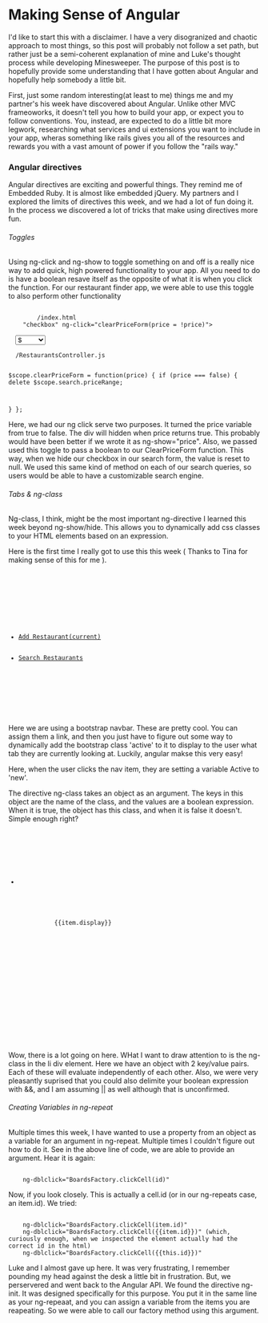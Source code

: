 <h1> Making Sense of Angular </h1>

<p> I'd like to start this with a disclaimer.  I have a very disogranized and chaotic approach to most things, so this post will probably not follow a set path, but rather just be a semi-coherent explanation of mine and Luke's thought process while developing Minesweeper.  The purpose of this post is to hopefully provide some understanding that I have gotten about Angular and hopefully help somebody a little bit.
</p>

<p>First, just some random interesting(at least to me) things me and my partner's his week have discovered about Angular. Unlike other MVC frameoworks, it doesn't tell you how to build your app, or expect you to follow conventions.  You, instead, are expected to do a little bit more legwork, researching what services and ui extensions you want to include in your app, wheras something like rails gives you all of the resources and rewards you with a vast amount of power if you follow the "rails way."</p>

<h3> Angular directives </h3>

<p> Angular directives are exciting and powerful things.  They remind me of Embedded Ruby.  It is almost like embedded jQuery.  My partners and I explored the limits of directives this week, and we had a lot of fun doing it.  In the process we discovered a lot of tricks that make using directives more fun.</p>

<h6> Toggles </h6>

<p>Using ng-click and ng-show to toggle something on and off is a really nice way to add quick, high powered functionality to your app. All you need to do is have a boolean resave itself as the opposite of what it is when you click the function.  For our restaurant finder app, we were able to use this toggle to also perform other functionality </p>

<code>
		/index.html
	<!-- <input type= -->"checkbox" ng-click="clearPriceForm(price = !price)"> 

  <select ng-model="search.priceRange" class="form-control" placeholder="$"  ng-hide="!price"/>
    <option value="$">$</option>
    <option value="$$">$$</option>
    <option value="$$$">$$$</option>
    <option value="$$$$">$$$$</option>
    <option value="$$$$$">$$$$$</option>
  </select>
</code>
<code>
  /RestaurantsController.js

$scope.clearPriceForm = function(price) {
  if (price === false) {
    delete $scope.search.priceRange;

  }
};
</code>


<p> Here, we had our ng click serve two purposes.  It turned the price variable from true to false.  The div will hidden when price returns true.  This probably would have been better if we wrote it as ng-show="price".  Also, we passed  used this toggle to  pass a boolean to our ClearPriceForm function.  This way, when we hide our checkbox in our search form, the value is reset to null.  We used this same kind of method on each of our search queries, so users would be able to have a customizable search engine.</p>

<h6> Tabs & ng-class </h6>

Ng-class, I think, might be the most important ng-directive I learned this week beyond ng-show/hide.  This allows you to dynamically add css classes to your HTML elements based on an expression.  

Here is the first time I really got to use this this week ( Thanks to Tina for making sense of this for me ).  

<code>
	 <nav class="navbar navbar-default">
    <div class="container">
      <ul class="nav navbar-nav">
        <li ng-click="active='new'" ng-class="{ active: active ==='new' } "><a href="#">Add Restaurant<span class="sr-only">(current)</span></a></li>
        <li ng-click="active='search'" ng-class="{ active: active ==='search' }"><a href="#">Search Restaurants</a></li>
      </ul>
    </div>
  </nav>
</code>

<p> Here we are using a bootstrap navbar.  These are pretty cool.  You can assign them a link, and then you just have to figure out some way to dynamically add the bootstrap class 'active' to it to display to the user what tab they are currently looking at.  Luckily, angular makse this very easy!</p>

<p> Here, when the user clicks the nav item, they are setting a variable Active to 'new'.  </p>

<p>The directive ng-class takes an object as an argument.  The keys in this object are the name of the class, and the values are a boolean expression.  When it is true, the object has this class, and when it is false it doesn't.  Simple enough right? </p>

<code>

<div class="board" ng-show="BoardsFactory.cells.length">
  <ul class="list-unstyled list-inline">
    <li ng-repeat="item in BoardsFactory.cells" ng-init="id = item.id" class="col-md-1">
      <div class="cell well" ng-class="{revealed: item.revealed, bomb: item.bomb && item.revealed}"ng-dblclick="BoardsFactory.clickCell(id)" ng-click="item.plantFlag()">
        <p class="cell-text" ng-show="item.revealed">
          {{item.display}}
        </p>
        <div class='flag' ng-show="item.flag">
          <i class="glyphicon glyphicon-flag cell-text"></i>
        </div>
      </div>
    </li>
  </ul>
</div>

</code>

<p>Wow, there is a lot going on here.  WHat I want to draw attention to is the ng-class in the li div element.  Here we have an object with 2 key/value pairs.  Each of these will evaluate independently of each other.  Also, we were very pleasantly suprised that you could also delimite your boolean expression with &&, and I am assuming || as well although that is unconfirmed.  </p>

<h6> Creating Variables in ng-repeat </h6>

<p> Multiple times this week, I have wanted to use a property from an object as a variable for an argument in ng-repeat.  Multiple times I couldn't figure out how to do it. See in the above line of code, we are able to provide an argument. Hear it is again: </p>

<code> 
	ng-dblclick="BoardsFactory.clickCell(id)"
</code>

<p> Now, if you look closely.  This is actually a cell.id (or in our ng-repeats case, an item.id).  We tried: </p>

<code>
	ng-dblclick="BoardsFactory.clickCell(item.id)"
	ng-dblclick="BoardsFactory.clickCell({{item.id}})" (which, curiously enough, when we inspected the element actually had the correct id in the html)
	ng-dblclick="BoardsFactory.clickCell({{this.id}})"
</code>

<p> Luke and I almost gave up here.  It was very frustrating, I remember pounding my head against the desk a little bit in frustration. But, we perservered and went back to the Angular API.  We found the directive ng-init.  It was designed specifically for this purpose.  You put it in the same line as your ng-repeaat, and you can assign a variable from the items you are reapeating.  So we were able to call our factory method using this argument.  </p>
